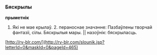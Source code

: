 ### Бяскрылы
**прыметнік**

1. Які не мае крылаў. 2. пераноснае значэнне: Пазбаўлены творчай фантазіі, сілы. Бяскрылыя мары. || назоўнік: бяскрыласць.

<a rel="author">[http://rv-blr.com/](http://rv-blr.com/slounik.jsp?letterId=0&maskId=0&pageId=465)</a>
